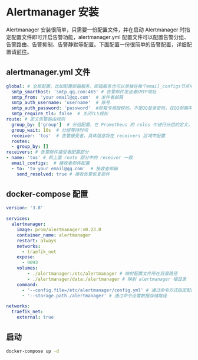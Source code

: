 # Alertmanager 安装

Alertmanager 安装很简单，只需要一份配置文件，并在启动 Alertmanager 时指定配置文件即可开启告警功能，alertmanager.yml 配置文件可以配置告警分组、告警路由、告警抑制、告警静默等配置。下面配置一份很简单的告警配置，详细配置请[前往]()。

## alertmanager.yml 文件
```yaml
global: # 全局配置，比如配置邮箱服务，邮箱服务也可以单独在每个email_configs节点中进行配置
  smtp_smarthost: 'smtp.qq.com:465' # 告警邮件发送者SMTP地址
  smtp_from: 'your email@qq.com'  # 发件者邮箱
  smtp_auth_username: 'username'  # 账号
  smtp_auth_password: 'password'  #邮箱专用授权码，不是QQ登录密码，在QQ邮箱中设置
  smtp_require_tls: false  # 关闭TLS授权
route: # 定义告警路由规则
  group_by: ['group']  # 分组配置，在 Prometheus 的 rules 中进行分组的定义，一个分组内的告警会在一个邮件中
  group_wait: 10s  # 分组等待时间
  receiver: 'tos'  # 告警接受者，具体信息将在 receivers 区域中配置
  routes:
  - group_by: []
receivers: # 告警邮件接受者配置部分
- name: 'tos' # 和上面 route 部分中的 receiver 一致
  email_configs:  # 接收者邮件配置
  - to: 'to your email@qq.com'  # 接收者邮箱
    send_resolved: true # 接收告警恢复邮件
```

## docker-compose 配置

```yaml
version: '3.8'

services:
  alertmanager:
    image: prom/alertmanager:v0.23.0
    container_name: alertmanager
    restart: always
    networks:
      - traefik_net
    expose:
      - 9093
    volumes:
        - ./alertmanager:/etc/alertmanager # 映射配置文件所在目录路径
        - ./alertmanager/data:/alertmanager # 映射 alertmanager 根目录
    command:
      - '--config.file=/etc/alertmanager/config.yml' # 通过命令方式指定配置文件
      - '--storage.path./alertmanager' # 通过命令设置数据存储路径

networks:
  traefik_net:
    external: true
```

## 启动

```sh
docker-compose up -d
```
